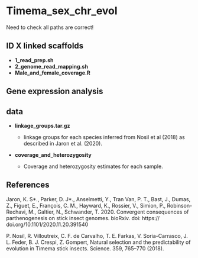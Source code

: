 # Timema_sex_chr_evol

Need to check all paths are correct!

## ID X linked scaffolds

* **1_read_prep.sh**
* **2_genome_read_mapping.sh**
* **Male_and_female_coverage.R**


## Gene expression analysis


## data

* **linkage_groups.tar.gz**
     * linkage groups for each species inferred from Nosil et al (2018) as described in Jaron et al. (2020).
     
* **coverage_and_heterozygosity**
     * Coverage and heterozygosity estimates for each sample.


## References

Jaron, K. S*., Parker, D. J*., Anselmetti, Y., Tran Van, P. T., Bast, J., Dumas,  Z., Figuet, E., François, C. M., Hayward, K., Rossier, V., Simion, P., Robinson-Rechavi,  M., Galtier, N., Schwander, T. 2020. Convergent consequences of parthenogenesis on stick insect genomes. bioRxiv. doi: https:// doi.org/10.1101/2020.11.20.391540

P. Nosil, R. Villoutreix, C. F. de Carvalho, T. E. Farkas, V. Soria-Carrasco, J. L. Feder, B. J. Crespi, Z. Gompert, Natural selection and the predictability of evolution in Timema stick insects. Science. 359, 765–770 (2018).
